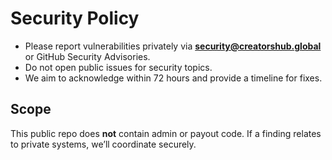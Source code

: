 # Security Policy

- Please report vulnerabilities privately via **security@creatorshub.global** or GitHub Security Advisories.
- Do not open public issues for security topics.
- We aim to acknowledge within 72 hours and provide a timeline for fixes.

## Scope
This public repo does **not** contain admin or payout code. If a finding relates to private systems, we’ll coordinate securely.
